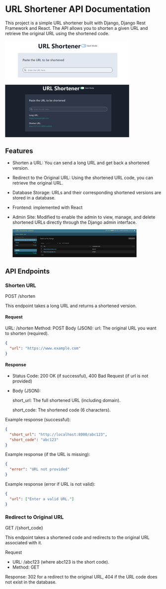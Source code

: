 # URL Shortener API Documentation

This project is a simple URL shortener built with Django, Django Rest Framework and React. The API allows you to shorten a given URL and retrieve the original URL using the shortened code.

<img src="https://github.com/MaayanBah/url-shortener/blob/6167b691e9142a185f0248a83273f9b832dead82/screenshots/light_mode.png" alt="Image Alt Text" width="400"/>

<img src="https://github.com/MaayanBah/url-shortener/blob/6167b691e9142a185f0248a83273f9b832dead82/screenshots/usage.png" alt="Image Alt Text" width="400"/>

## Features

- Shorten a URL: You can send a long URL and get back a shortened version.
- Redirect to the Original URL: Using the shortened URL code, you can retrieve the original URL.
- Database Storage: URLs and their corresponding shortened versions are stored in a database.
- Frontend: implemented with React
- Admin Site: Modified to enable the admin to view, manage, and delete shortened URLs directly through the Django admin interface.

  <img src="https://github.com/MaayanBah/url-shortener/blob/6167b691e9142a185f0248a83273f9b832dead82/screenshots/admin.png" alt="Image Alt Text" width="400"/>

## API Endpoints

### Shorten URL

POST /shorten

This endpoint takes a long URL and returns a shortened version.

#### Request

URL: /shorten
Method: POST
Body (JSON):
url: The original URL you want to shorten (required).

```json
{
  "url": "https://www.example.com"
}
```

#### Response

- Status Code: 200 OK (if successful), 400 Bad Request (if url is not provided)
- Body (JSON):

  short_url: The full shortened URL (including domain).

  short_code: The shortened code (6 characters).

Example response (successful):

```json
{
  "short_url": "http://localhost:8000/abc123",
  "short_code": "abc123"
}
```

Example response (if the URL is missing):

```json
{
  "error": "URL not provided"
}
```

Example response (error if URL is not valid):

```json
{
  "url": ["Enter a valid URL."]
}
```

### Redirect to Original URL

GET /{short_code}

This endpoint takes a shortened code and redirects to the original URL associated with it.

Request

- URL: /abc123 (where abc123 is the short code).
- Method: GET

Response: 302 for a redirect to the original URL, 404 if the URL code does not exist in the database.
